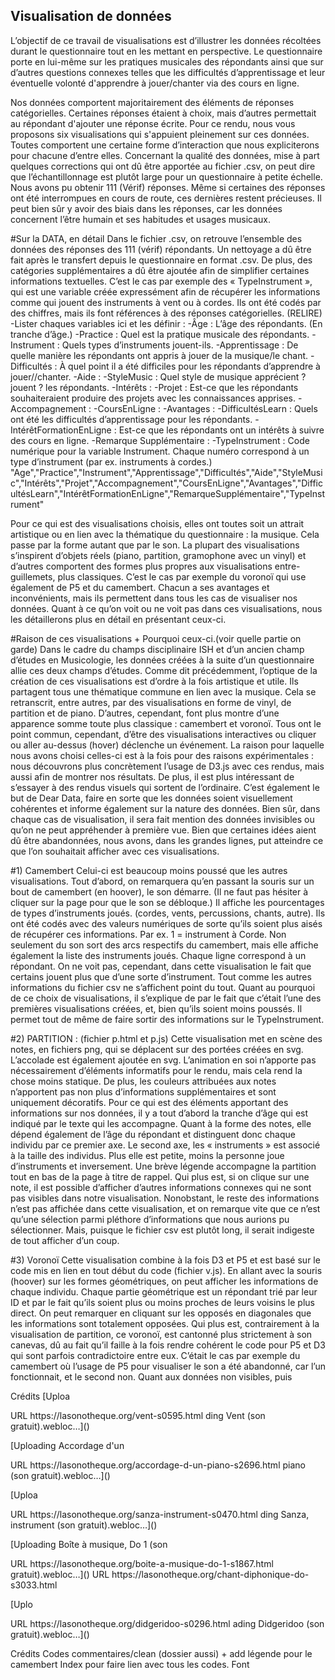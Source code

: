 ## Visualisation de données

L’objectif de ce travail de visualisations est d’illustrer les données récoltées durant le questionnaire tout en les mettant en perspective. Le questionnaire porte en lui-même sur les pratiques musicales des répondants ainsi que sur d’autres questions connexes telles que les difficultés d’apprentissage et leur éventuelle volonté d'apprendre à jouer/chanter via des cours en ligne.

Nos données comportent majoritairement des éléments de réponses catégorielles. Certaines réponses étaient à choix, mais d’autres permettait au répondant d'ajouter une réponse écrite. Pour ce rendu, nous vous proposons six visualisations qui s'appuient pleinement sur ces données. Toutes comportent une certaine forme d’interaction que nous expliciterons pour chacune d’entre elles. Concernant la qualité des données, mise à part quelques corrections qui ont dû être apportée au fichier .csv, on peut dire que l’échantillonnage est plutôt large pour un questionnaire à petite échelle. Nous avons pu obtenir 111 (Vérif) réponses. Même si certaines des réponses ont été interrompues en cours de route, ces dernières restent précieuses. Il peut bien sûr y avoir des biais dans les réponses, car les données concernent l’être humain et ses habitudes et usages musicaux.


#Sur la DATA, en détail
Dans le fichier .csv, on retrouve l’ensemble des données des réponses des 111 (vérif) répondants. Un nettoyage a dû être fait après le transfert depuis le questionnaire en format .csv. De plus, des catégories supplémentaires a dû être ajoutée afin de simplifier certaines informations textuelles. C’est le cas par exemple des « TypeInstrument », qui est une variable créée expressément afin de récupérer les informations comme qui jouent des instruments à vent ou à cordes. Ils ont été codés par des chiffres, mais ils font références à des réponses catégorielles.
(RELIRE)
-Lister chaques variables ici et les définir :
-Âge : L’âge des répondants. (En tranche d’âge.)
-Practice : Quel est la pratique musicale des répondants.
-Instrument : Quels types d’instruments jouent-ils.
-Apprentissage : De quelle manière les répondants ont appris à jouer de la musique/le chant.
-Difficultés : À quel point il a été difficiles pour les répondants d’apprendre à jouer//chanter.
-Aide : 
-StyleMusic : Quel style de musique apprécient ?jouent ? les répondants.
-Intérêts : 
-Projet : Est-ce que les répondants souhaiteraient produire des projets avec les connaissances apprises.
-Accompagnement :
-CoursEnLigne : 
-Avantages :
-DifficultésLearn : Quels ont été les difficultés d’apprentissage pour les répondants.
-IntérêtFormationEnLigne : Est-ce que les répondants ont un intérêts à suivre des cours en ligne.
-Remarque Supplémentaire :
-TypeInstrument : Code numérique pour la variable Instrument. Chaque numéro correspond à un type d’instrument (par ex. instruments à cordes.)
"Age","Practice","Instrument","Apprentissage","Difficultés","Aide","StyleMusic","Intérêts","Projet","Accompagnement","CoursEnLigne","Avantages","DifficultésLearn","IntérêtFormationEnLigne","RemarqueSupplémentaire","TypeInstrument"

Pour ce qui est des visualisations choisis, elles ont toutes soit un attrait artistique ou en lien avec la thématique du questionnaire : la musique. Cela passe par la forme autant que par le son. La plupart des visualisations s’inspirent d’objets réels (piano, partition, gramophone avec un vinyl) et d’autres comportent des formes plus propres aux visualisations entre-guillemets, plus classiques. C’est le cas par exemple du voronoï qui use également de P5 et du camembert. Chacun a ses avantages et inconvénients, mais ils permettent dans tous les cas de visualiser nos données. Quant à ce qu’on voit ou ne voit pas dans ces visualisations, nous les détaillerons plus en détail en présentant ceux-ci. 

#Raison de ces visualisations + Pourquoi ceux-ci.(voir quelle partie on garde)
Dans le cadre du champs disciplinaire ISH et d’un ancien champ d’études en Musicologie, les données créées à la suite d’un questionnaire allie ces deux champs d’études. Comme dit précédemment, l’optique de la création de ces visualisations est d’ordre à la fois artistique et utile. Ils partagent tous une thématique commune en lien avec la musique. Cela se retranscrit, entre autres, par des visualisations en forme de vinyl, de partition et de piano. D’autres, cependant, font plus montre d’une apparence somme toute plus classique : camembert et voronoï. Tous ont le point commun, cependant, d’être des visualisations interactives ou cliquer ou aller au-dessus (hover) déclenche un événement.
La raison pour laquelle nous avons choisi celles-ci est à la fois pour des raisons expérimentales : nous découvrons plus concrètement l’usage de D3.js avec ces rendus, mais aussi afin de montrer nos résultats. De plus, il est plus intéressant de s’essayer à des rendus visuels qui sortent de l’ordinaire. C’est également le but de Dear Data, faire en sorte que les données soient visuellement cohérentes et informe également sur la nature des données. Bien sûr, dans chaque cas de visualisation, il sera fait mention des données invisibles ou qu’on ne peut appréhender à première vue. Bien que certaines idées aient dû être abandonnées, nous avons, dans les grandes lignes, put atteindre ce que l’on souhaitait afficher avec ces visualisations. 

#1) Camembert
Celui-ci est beaucoup moins poussé que les autres visualisations. Tout d’abord, on remarquera qu’en passant la souris sur un bout de camembert (en hoover), le son démarre. (Il ne faut pas hésiter à cliquer sur la page pour que le son se débloque.) Il affiche les pourcentages de types d’instruments joués. (cordes, vents, percussions, chants, autre). Ils ont été codés avec des valeurs numériques de sorte qu’ils soient plus aisés de récupérer ces informations. Par ex. 1 = instrument à Corde. Non seulement du son sort des arcs respectifs du camembert, mais elle affiche également la liste des instruments joués. Chaque ligne correspond à un répondant. 
On ne voit pas, cependant, dans cette visualisation le fait que certains jouent plus que d’une sorte d’instrument. Tout comme les autres informations du fichier csv ne s’affichent point du tout.
Quant au pourquoi de ce choix de visualisations, il s’explique de par le fait que c’était l’une des premières visualisations créées, et, bien qu’ils soient moins poussés. Il permet tout de même de faire sortir des informations sur le TypeInstrument.

#2) PARTITION : (fichier p.html et p.js)
Cette visualisation met en scène des notes, en fichiers png, qui se déplacent sur des portées créées en svg. L’accolade est également ajoutée en svg. L’animation en soi n’apporte pas nécessairement d’éléments informatifs pour le rendu, mais cela rend la chose moins statique. De plus, les couleurs attribuées aux notes n’apportent pas non plus d’informations supplémentaires et sont uniquement décoratifs. Pour ce qui est des éléments apportant des informations sur nos données, il y a tout d’abord la tranche d’âge qui est indiqué par le texte qui les accompagne. Quant à la forme des notes, elle dépend également de l’âge du répondant et distinguent donc chaque individu par ce premier axe. Le second axe, les « instruments » est associé à la taille des individus. Plus elle est petite, moins la personne joue d’instruments et inversement. Une brève légende accompagne la partition tout en bas de la page à titre de rappel. Qui plus est, si on clique sur une note, il est possible d’afficher d’autres informations connexes qui ne sont pas visibles dans notre visualisation.
Nonobstant, le reste des informations n’est pas affichée dans cette visualisation, et on remarque vite que ce n’est qu’une sélection parmi pléthore d’informations que nous aurions pu sélectionner. Mais, puisque le fichier csv est plutôt long, il serait indigeste de tout afficher d’un coup.

#3) Voronoï
Cette visualisation combine à la fois D3 et P5 et est basé sur le code mis en lien en tout début du code (fichier v.js). En allant avec la souris (hoover) sur les formes géométriques, on peut afficher les informations de chaque individu. Chaque partie géométrique est un répondant trié par leur ID et par le fait qu’ils soient plus ou moins proches de leurs voisins le plus direct. On peut remarquer en cliquant sur les opposés en diagonales que les informations sont totalement opposées. Qui plus est, contrairement à la visualisation de partition, ce voronoï, est cantonné plus strictement à son canevas, dû au fait qu’il faille à la fois rendre cohérent le code pour P5 et D3 qui sont parfois contradictoire entre eux. C’était le cas par exemple du camembert où l’usage de P5 pour visualiser le son a été abandonné, car l’un fonctionnait, et le second non.
Quant aux données non visibles, puis

Crédits
[Uploa<?xml version="1.0" encoding="UTF-8"?>
<!DOCTYPE plist PUBLIC "-//Apple//DTD PLIST 1.0//EN" "http://www.apple.com/DTDs/PropertyList-1.0.dtd">
<plist version="1.0">
<dict>
	<key>URL</key>
	<string>https://lasonotheque.org/vent-s0595.html</string>
</dict>
</plist>
ding Vent (son gratuit).webloc…]()

[Uploading Accordage d'un<?xml version="1.0" encoding="UTF-8"?>
<!DOCTYPE plist PUBLIC "-//Apple//DTD PLIST 1.0//EN" "http://www.apple.com/DTDs/PropertyList-1.0.dtd">
<plist version="1.0">
<dict>
	<key>URL</key>
	<string>https://lasonotheque.org/accordage-d-un-piano-s2696.html</string>
</dict>
</plist>
 piano (son gratuit).webloc…]()

[Uploa<?xml version="1.0" encoding="UTF-8"?>
<!DOCTYPE plist PUBLIC "-//Apple//DTD PLIST 1.0//EN" "http://www.apple.com/DTDs/PropertyList-1.0.dtd">
<plist version="1.0">
<dict>
	<key>URL</key>
	<string>https://lasonotheque.org/sanza-instrument-s0470.html</string>
</dict>
</plist>
ding Sanza, instrument (son gratuit).webloc…]()

[Uploading Boîte à musique, Do 1 (son<?xml version="1.0" encoding="UTF-8"?>
<!DOCTYPE plist PUBLIC "-//Apple//DTD PLIST 1.0//EN" "http://www.apple.com/DTDs/PropertyList-1.0.dtd">
<plist version="1.0">
<dict>
	<key>URL</key>
	<string>https://lasonotheque.org/boite-a-musique-do-1-s1867.html</string>
</dict>
</plist>
 gratuit).webloc…]()

<?xml version="1.0" encoding="UTF-8"?>
<!DOCTYPE plist PUBLIC "-//Apple//DTD PLIST 1.0//EN" "http://www.apple.com/DTDs/PropertyList-1.0.dtd">
<plist version="1.0">
<dict>
	<key>URL</key>
	<string>https://lasonotheque.org/chant-diphonique-do-s3033.html</string>
</dict>
</plist>

[Uplo<?xml version="1.0" encoding="UTF-8"?>
<!DOCTYPE plist PUBLIC "-//Apple//DTD PLIST 1.0//EN" "http://www.apple.com/DTDs/PropertyList-1.0.dtd">
<plist version="1.0">
<dict>
	<key>URL</key>
	<string>https://lasonotheque.org/didgeridoo-s0296.html</string>
</dict>
</plist>
ading Didgeridoo (son gratuit).webloc…]()



Crédits
Codes commentaires/clean (dossier aussi) + add légende pour le camembert
Index pour faire lien avec tous les codes.
Font	


